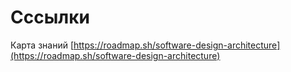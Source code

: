 # Сссылки

Карта знаний [https://roadmap.sh/software-design-architecture](https://roadmap.sh/software-design-architecture)
